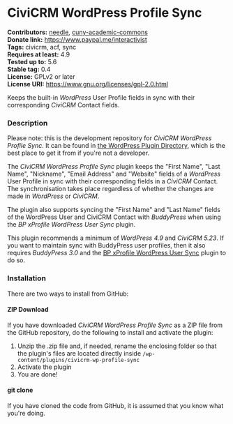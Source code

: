 CiviCRM WordPress Profile Sync
==============================

**Contributors:** [needle](https://profiles.wordpress.org/needle/), [cuny-academic-commons](https://profiles.wordpress.org/cuny-academic-commons/)<br/>
**Donate link:** https://www.paypal.me/interactivist<br/>
**Tags:** civicrm, acf, sync<br/>
**Requires at least:** 4.9<br/>
**Tested up to:** 5.6<br/>
**Stable tag:** 0.4<br/>
**License:** GPLv2 or later<br/>
**License URI:** https://www.gnu.org/licenses/gpl-2.0.html

Keeps the built-in *WordPress* User Profile fields in sync with their corresponding *CiviCRM* Contact fields.

### Description

Please note: this is the development repository for *CiviCRM WordPress Profile Sync*. It can be found in [the WordPress Plugin Directory](https://wordpress.org/plugins/civicrm-wp-profile-sync/), which is the best place to get it from if you're not a developer.

The *CiviCRM WordPress Profile Sync* plugin keeps the "First Name", "Last Name", "Nickname", "Email Address" and "Website" fields of a *WordPress* User Profile in sync with their corresponding fields in a *CiviCRM* Contact. The synchronisation takes place regardless of whether the changes are made in *WordPress* or *CiviCRM*.

The plugin also supports syncing the "First Name" and "Last Name" fields of the WordPress User and CiviCRM Contact with *BuddyPress* when using the *BP xProfile WordPress User Sync* plugin.

This plugin recommends a minimum of *WordPress 4.9* and *CiviCRM 5.23*. If you want to maintain sync with BuddyPress user profiles, then it also requires *BuddyPress 3.0* and the [BP xProfile WordPress User Sync](https://wordpress.org/plugins/bp-xprofile-wp-user-sync/) plugin to do so.

### Installation

There are two ways to install from GitHub:

#### ZIP Download

If you have downloaded *CiviCRM WordPress Profile Sync* as a ZIP file from the GitHub repository, do the following to install and activate the plugin:

1. Unzip the .zip file and, if needed, rename the enclosing folder so that the plugin's files are located directly inside `/wp-content/plugins/civicrm-wp-profile-sync`
2. Activate the plugin
3. You are done!

#### git clone

If you have cloned the code from GitHub, it is assumed that you know what you're doing.
